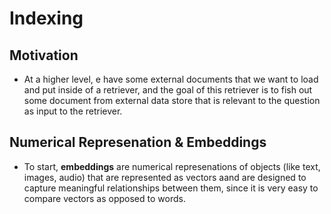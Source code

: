 # Indexing 

## Motivation
- At a higher level, e have some external documents that we want to load and put inside of a retriever, and the goal of this retriever is to fish out some document from external data store that is relevant to the question as input to the retriever.

## Numerical Represenation & Embeddings 
- To start, **embeddings** are numerical represenations of objects (like text, images, audio) that are represented as vectors aand are designed to capture meaningful relationships between them, since it is very easy to compare vectors as opposed to words. 
